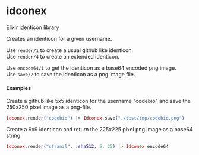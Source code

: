 # idconex
Elixir identicon library

Creates an identicon for a given username.

Use `render/1` to create a usual github like identicon.  
Use `render/4` to create an extended identicon.

Use `encode64/1` to get the identicon as a base64 encoded png image.  
Use `save/2` to save the identicon as a png image file.
  
  
#### Examples
Create a github like 5x5 identicon for the username "codebio" and save the 250x250 pixel image as a png-file.
```elixir
Idconex.render("codebio") |> Idconex.save("./test/tmp/codebio.png")
```  

Create a 9x9 identicon and return the 225x225 pixel png image as a base64 string
```elixir
Idconex.render("cfranzl", :sha512, 5, 25) |> Idconex.encode64
```  

